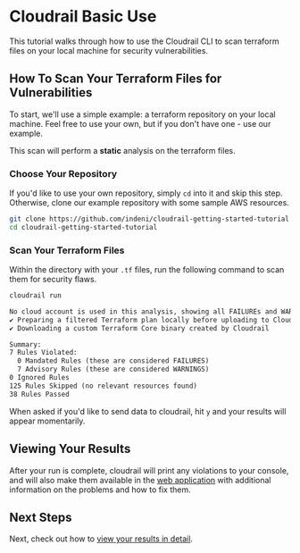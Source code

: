 # Cloudrail Basic Use
This tutorial walks through how to use the Cloudrail CLI to scan terraform files on your local machine for security vulnerabilities.

## How To Scan Your Terraform Files for Vulnerabilities
To start, we'll use a simple example: a terraform repository on your local machine. Feel free to use your own, but if you don't have one - use our example.

This scan will perform a **static** analysis on the terraform files.

### Choose Your Repository
If you'd like to use your own repository, simply `cd` into it and skip this step. Otherwise, clone our example repository with some sample AWS resources.

```bash
git clone https://github.com/indeni/cloudrail-getting-started-tutorial
cd cloudrail-getting-started-tutorial
```

### Scan Your Terraform Files
Within the directory with your `.tf` files, run the following command to scan them for security flaws.

```bash
cloudrail run
```

```txt
No cloud account is used in this analysis, showing all FAILUREs and WARNINGs.
✔ Preparing a filtered Terraform plan locally before uploading to Cloudrail Service...
✔ Downloading a custom Terraform Core binary created by Cloudrail

Summary:
7 Rules Violated:
  0 Mandated Rules (these are considered FAILURES)
  7 Advisory Rules (these are considered WARNINGS)
0 Ignored Rules
125 Rules Skipped (no relevant resources found)
38 Rules Passed
```
 When asked if you'd like to send data to cloudrail, hit `y` and your results will appear momentarily.

## Viewing Your Results
After your run is complete, cloudrail will print any violations to your console, and will also make them available in the [web application](https://web.cloudrail.app/environments/assessments) with additional information on the problems and how to fix them.


## Next Steps
Next, check out how to [view your results in detail](getting-started/viewing-results.md).